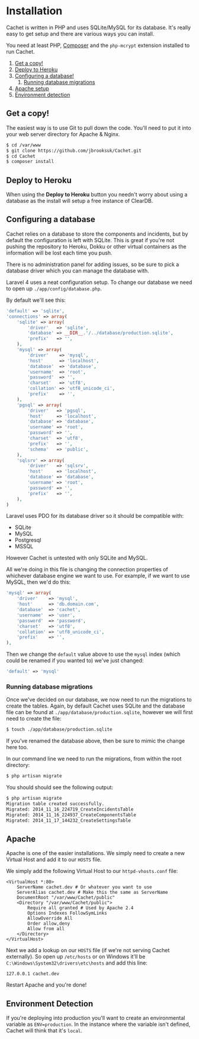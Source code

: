 # Installation

Cachet is written in PHP and uses SQLite/MySQL for its database. It's really easy to get setup and there are various ways you can install.

You need at least PHP, [Composer](https://getcomposer.org/) and the `php-mcrypt` extension installed to run Cachet.

1. [Get a copy!](#get-a-copy)
2. [Deploy to Heroku](#deploy-to-heroku)
3. [Configuring a database!](#configuring-a-database)
	1. [Running database migrations](#running-database-migrations)
4. [Apache setup](#apache)
5. [Environment detection](#environment-detection)

## Get a copy!

The easiest way is to use Git to pull down the code. You'll need to put it into your web server directory for Apache & Nginx.

```bash
$ cd /var/www
$ git clone https://github.com/jbrooksuk/Cachet.git
$ cd Cachet
$ composer install
```

## Deploy to Heroku

When using the **Deploy to Heroku** button you needn't worry about using a database as the install will setup a free instance of ClearDB.

## Configuring a database

Cachet relies on a database to store the components and incidents, but by default the configuration is left with SQLite. This is great if you're not pushing the repository to Heroku, Dokku or other virtual containers as the information will be lost each time you push.

There is no administration panel for adding issues, so be sure to pick a database driver which you can manage the database with.

Laravel 4 uses a neat configuration setup. To change our database we need to open up `./app/config/database.php`.

By default we'll see this:

```php
'default' => 'sqlite',
'connections' => array(
	'sqlite' => array(
		'driver'   => 'sqlite',
		'database' => __DIR__.'/../database/production.sqlite',
		'prefix'   => '',
	),
	'mysql' => array(
		'driver'    => 'mysql',
		'host'      => 'localhost',
		'database'  => 'database',
		'username'  => 'root',
		'password'  => '',
		'charset'   => 'utf8',
		'collation' => 'utf8_unicode_ci',
		'prefix'    => '',
	),
	'pgsql' => array(
		'driver'   => 'pgsql',
		'host'     => 'localhost',
		'database' => 'database',
		'username' => 'root',
		'password' => '',
		'charset'  => 'utf8',
		'prefix'   => '',
		'schema'   => 'public',
	),
	'sqlsrv' => array(
		'driver'   => 'sqlsrv',
		'host'     => 'localhost',
		'database' => 'database',
		'username' => 'root',
		'password' => '',
		'prefix'   => '',
	),
)
```

Laravel uses PDO for its database driver so it should be compatible with:

- SQLite
- MySQL
- Postgresql
- MSSQL

However Cachet is untested with only SQLite and MySQL.

All we're doing in this file is changing the connection properties of whichever database engine we want to use. For example, if we want to use MySQL, then we'd do this:

```php
'mysql' => array(
	'driver'    => 'mysql',
	'host'      => 'db.domain.com',
	'database'  => 'cachet',
	'username'  => 'user',
	'password'  => 'password',
	'charset'   => 'utf8',
	'collation' => 'utf8_unicode_ci',
	'prefix'    => '',
),
```

Then we change the `default` value above to use the `mysql` index (which could be renamed if you wanted to) we've just changed:

```php
'default' => 'mysql'
```

### Running database migrations

Once we've decided on our database, we now need to run the migrations to create the tables. Again, by default Cachet uses SQLite and the database file can be found at `./app/database/production.sqlite`, however we will first need to create the file:

```bash
$ touch ./app/database/production.sqlite
```

If you've renamed the database above, then be sure to mimic the change here too.

In our command line we need to run the migrations, from within the root directory:

```bash
$ php artisan migrate
```

You should should see the following output:

```bash
$ php artisan migrate
Migration table created successfully.
Migrated: 2014_11_16_224719_CreateIncidentsTable
Migrated: 2014_11_16_224937_CreateComponentsTable
Migrated: 2014_11_17_144232_CreateSettingsTable
```

## Apache

Apache is one of the easier installations. We simply need to create a new Virtual Host and add it to our `HOSTS` file.

We simply add the following Virtual Host to our `httpd-vhosts.conf` file:

```
<VirtualHost *:80>
	ServerName cachet.dev # Or whatever you want to use
	ServerAlias cachet.dev # Make this the same as ServerName
	DocumentRoot "/var/www/Cachet/public"
	<Directory "/var/www/Cachet/public">
		Require all granted # Used by Apache 2.4
		Options Indexes FollowSymLinks
		AllowOverride All
		Order allow,deny
		Allow from all
	</Directory>
</VirtualHost>
```

Next we add a lookup on our `HOSTS` file (if we're not serving Cachet externally). So open up `/etc/hosts` or on Windows it'll be `C:\Windows\System32\drivers\etc\hosts` and add this line:

```
127.0.0.1 cachet.dev
```

Restart Apache and you're done!

## Environment Detection

If you're deploying into production you'll want to create an environmental variable as `ENV=production`. In the instance where the variable isn't defined, Cachet will think that it's `local`.
